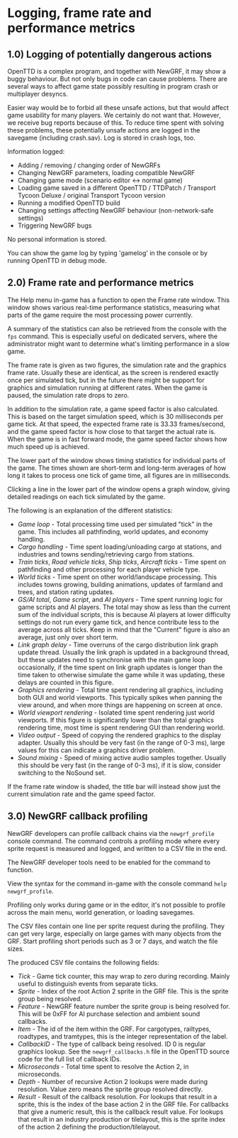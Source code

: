 # Logging, frame rate and performance metrics

## 1.0) Logging of potentially dangerous actions

OpenTTD is a complex program, and together with NewGRF, it may show a buggy
behaviour. But not only bugs in code can cause problems. There are several
ways to affect game state possibly resulting in program crash or multiplayer
desyncs.

Easier way would be to forbid all these unsafe actions, but that would affect
game usability for many players. We certainly do not want that.
However, we receive bug reports because of this. To reduce time spent with
solving these problems, these potentially unsafe actions are logged in
the savegame (including crash.sav). Log is stored in crash logs, too.

Information logged:

- Adding / removing / changing order of NewGRFs
- Changing NewGRF parameters, loading compatible NewGRF
- Changing game mode (scenario editor <-> normal game)
- Loading game saved in a different OpenTTD / TTDPatch / Transport Tycoon Deluxe /
   original Transport Tycoon version
- Running a modified OpenTTD build
- Changing settings affecting NewGRF behaviour (non-network-safe settings)
- Triggering NewGRF bugs

No personal information is stored.

You can show the game log by typing 'gamelog' in the console or by running
OpenTTD in debug mode.

## 2.0) Frame rate and performance metrics

The Help menu in-game has a function to open the Frame rate window. This
window shows various real-time performance statistics, measuring what parts
of the game require the most processing power currently.

A summary of the statistics can also be retrieved from the console with the
`fps` command. This is especially useful on dedicated servers, where the
administrator might want to determine what's limiting performance in a slow
game.

The frame rate is given as two figures, the simulation rate and the graphics
frame rate. Usually these are identical, as the screen is rendered exactly
once per simulated tick, but in the future there might be support for graphics
and simulation running at different rates. When the game is paused, the
simulation rate drops to zero.

In addition to the simulation rate, a game speed factor is also calculated.
This is based on the target simulation speed, which is 30 milliseconds per
game tick. At that speed, the expected frame rate is 33.33 frames/second, and
the game speed factor is how close to that target the actual rate is. When
the game is in fast forward mode, the game speed factor shows how much
speed up is achieved.

The lower part of the window shows timing statistics for individual parts of
the game. The times shown are short-term and long-term averages of how long
it takes to process one tick of game time, all figures are in milliseconds.

Clicking a line in the lower part of the window opens a graph window, giving
detailed readings on each tick simulated by the game.

The following is an explanation of the different statistics:

- *Game loop* - Total processing time used per simulated "tick" in the game.
  This includes all pathfinding, world updates, and economy handling.
- *Cargo handling* - Time spent loading/unloading cargo at stations, and
  industries and towns sending/retrieving cargo from stations.
- *Train ticks*, *Road vehicle ticks*, *Ship ticks*, *Aircraft ticks* -
  Time spent on pathfinding and other processing for each player vehicle type.
- *World ticks* - Time spent on other world/landscape processing. This
  includes towns growing, building animations, updates of farmland and trees,
  and station rating updates.
- *GS/AI total*, *Game script*, and *AI players* - Time spent running logic
  for game scripts and AI players. The total may show as less than the current
  sum of the individual scripts, this is because AI players at lower
  difficulty settings do not run every game tick, and hence contribute less
  to the average across all ticks. Keep in mind that the "Current" figure is
  also an average, just only over short term.
- *Link graph delay* - Time overruns of the cargo distribution link graph
  update thread. Usually the link graph is updated in a background thread,
  but these updates need to synchronise with the main game loop occasionally,
  if the time spent on link graph updates is longer than the time taken to
  otherwise simulate the game while it was updating, these delays are counted
  in this figure.
- *Graphics rendering* - Total time spent rendering all graphics, including
  both GUI and world viewports. This typically spikes when panning the view
  around, and when more things are happening on screen at once.
- *World viewport rendering* - Isolated time spent rendering just world
  viewports. If this figure is significantly lower than the total graphics
  rendering time, most time is spent rendering GUI than rendering world.
- *Video output* - Speed of copying the rendered graphics to the display
  adapter. Usually this should be very fast (in the range of 0-3 ms), large
  values for this can indicate a graphics driver problem.
- *Sound mixing* - Speed of mixing active audio samples together. Usually
  this should be very fast (in the range of 0-3 ms), if it is slow, consider
  switching to the NoSound set.

If the frame rate window is shaded, the title bar will instead show just the
current simulation rate and the game speed factor.

## 3.0) NewGRF callback profiling

NewGRF developers can profile callback chains via the `newgrf_profile`
console command. The command controls a profiling mode where every sprite
request is measured and logged, and written to a CSV file in the end.

The NewGRF developer tools need to be enabled for the command to function.

View the syntax for the command in-game with the console command
`help newgrf_profile`.

Profiling only works during game or in the editor, it's not possible to
profile across the main menu, world generation, or loading savegames.

The CSV files contain one line per sprite request during the profiling.
They can get very large, especially on large games with many objects from
the GRF. Start profiling short periods such as 3 or 7 days, and watch the
file sizes.

The produced CSV file contains the following fields:

- *Tick* - Game tick counter, this may wrap to zero during recording.
  Mainly useful to distinguish events from separate ticks.
- *Sprite* - Index of the root Action 2 sprite in the GRF file. This is
  the sprite group being resolved.
- *Feature* - NewGRF feature number the sprite group is being resolved for.
  This will be 0xFF for AI purchase selection and ambient sound callbacks.
- *Item* - The id of the item within the GRF. For cargotypes, railtypes,
  roadtypes, and tramtypes, this is the integer representation of the label.
- *CallbackID* - The type of callback being resolved. ID 0 is regular graphics
  lookup. See the `newgrf_callbacks.h` file in the OpenTTD source code for the
  full list of callback IDs.
- *Microseconds* - Total time spent to resolve the Action 2, in microseconds.
- *Depth* - Number of recursive Action 2 lookups were made during resolution.
  Value zero means the sprite group resolved directly.
- *Result* - Result of the callback resolution. For lookups that result in
  a sprite, this is the index of the base action 2 in the GRF file. For
  callbacks that give a numeric result, this is the callback result value.
  For lookups that result in an industry production or tilelayout, this
  is the sprite index of the action 2 defining the production/tilelayout.
